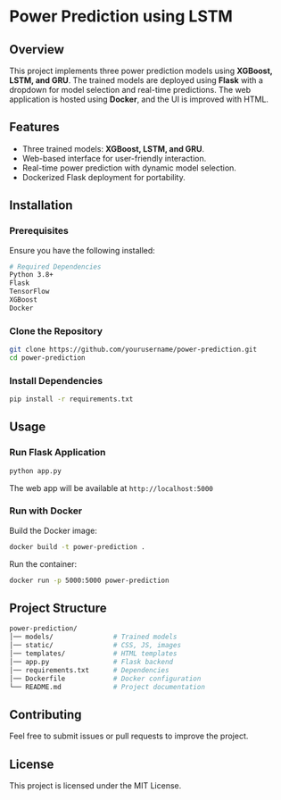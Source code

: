 # Power Prediction using LSTM

## Overview
This project implements three power prediction models using **XGBoost, LSTM, and GRU**. The trained models are deployed using **Flask** with a dropdown for model selection and real-time predictions. The web application is hosted using **Docker**, and the UI is improved with HTML.

## Features
- Three trained models: **XGBoost, LSTM, and GRU**.
- Web-based interface for user-friendly interaction.
- Real-time power prediction with dynamic model selection.
- Dockerized Flask deployment for portability.

## Installation
### Prerequisites
Ensure you have the following installed:
```sh
# Required Dependencies
Python 3.8+
Flask
TensorFlow
XGBoost
Docker
```

### Clone the Repository
```sh
git clone https://github.com/yourusername/power-prediction.git
cd power-prediction
```

### Install Dependencies
```sh
pip install -r requirements.txt
```

## Usage
### Run Flask Application
```sh
python app.py
```
The web app will be available at `http://localhost:5000`

### Run with Docker
Build the Docker image:
```sh
docker build -t power-prediction .
```
Run the container:
```sh
docker run -p 5000:5000 power-prediction
```

## Project Structure
```sh
power-prediction/
│── models/               # Trained models
│── static/               # CSS, JS, images
│── templates/            # HTML templates
│── app.py                # Flask backend
│── requirements.txt      # Dependencies
│── Dockerfile            # Docker configuration
└── README.md             # Project documentation
```

## Contributing
Feel free to submit issues or pull requests to improve the project.

## License
This project is licensed under the MIT License.
